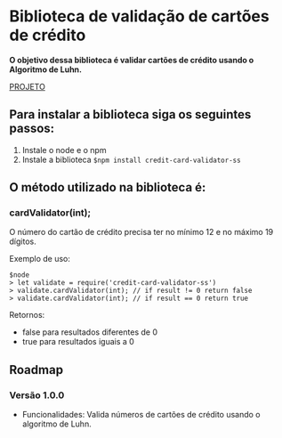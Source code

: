 # Biblioteca de validação de cartões de crédito

**O objetivo dessa biblioteca é validar cartões de crédito usando o Algoritmo de Luhn.**

[PROJETO](https://www.npmjs.com/package/credit-card-validator-ss)


## Para instalar a biblioteca siga os seguintes passos: 
1.   Instale o node e o npm
2.   Instale a biblioteca `$npm install credit-card-validator-ss`


## O método utilizado na biblioteca é:

### cardValidator(int);

O número do cartão de crédito precisa ter no mínimo 12 e no máximo 19 dígitos.

Exemplo de uso:

```
$node
> let validate = require('credit-card-validator-ss')
> validate.cardValidator(int); // if result != 0 return false
> validate.cardValidator(int); // if result == 0 return true
```

Retornos:
* false para resultados diferentes de 0
* true para resultados iguais a 0


## Roadmap

### Versão 1.0.0
- Funcionalidades: Valida números de cartões de crédito usando o algoritmo de Luhn.